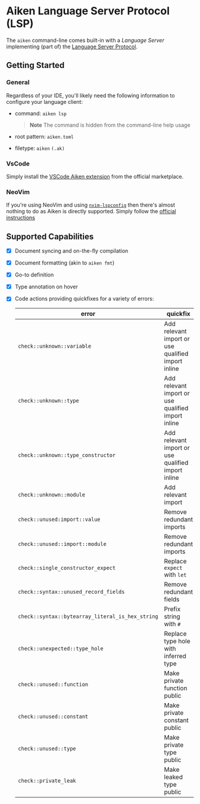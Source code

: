 # Aiken Language Server Protocol (LSP)

The `aiken` command-line comes built-in with a _Language Server_ implementing
(part of) the [Language Server Protocol](https://microsoft.github.io/language-server-protocol/).

## Getting Started

### General

Regardless of your IDE, you'll likely need the following information to configure your language client:

- command: `aiken lsp`
  > **Note**
  > The command is hidden from the command-line help usage

- root pattern: `aiken.toml`
- filetype: `aiken` `(.ak)`

### VsCode

Simply install the [VSCode Aiken extension](https://marketplace.visualstudio.com/items?itemName=TxPipe.aiken) from the official marketplace.

### NeoVim

If you're using NeoVim and using [`nvim-lspconfig`](https://github.com/neovim/nvim-lspconfig) then there's almost
nothing to do as Aiken is directly supported. Simply follow the [official
instructions](https://github.com/neovim/nvim-lspconfig/blob/master/doc/server_configurations.md#aiken)

## Supported Capabilities

- [x] Document syncing and on-the-fly compilation
- [x] Document formatting (akin to `aiken fmt`)
- [x] Go-to definition
- [x] Type annotation on hover
- [x] Code actions providing quickfixes for a variety of errors:

  | error                                            | quickfix                                           |
  | ---                                              | ---                                                |
  | `check::unknown::variable`                       | Add relevant import or use qualified import inline |
  | `check::unknown::type`                           | Add relevant import or use qualified import inline |
  | `check::unknown::type_constructor`               | Add relevant import or use qualified import inline |
  | `check::unknown::module`                         | Add relevant import                                |
  | `check::unused:import::value`                    | Remove redundant imports                           |
  | `check::unused::import::module`                  | Remove redundant imports                           |
  | `check::single_constructor_expect`               | Replace `expect` with `let`                        |
  | `check::syntax::unused_record_fields`            | Remove redundant fields                            |
  | `check::syntax::bytearray_literal_is_hex_string` | Prefix string with `#`                             |
  | `check::unexpected::type_hole`                   | Replace type hole with inferred type               |
  | `check::unused::function`                        | Make private function public                       |
  | `check::unused::constant`                        | Make private constant public                       |
  | `check::unused::type`                            | Make private type public                           |
  | `check::private_leak`                            | Make leaked type public                            |
